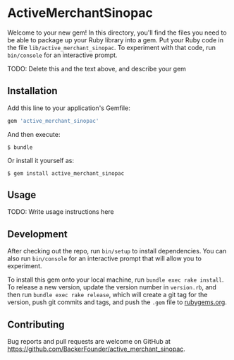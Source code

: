 # ActiveMerchantSinopac

Welcome to your new gem! In this directory, you'll find the files you need to be able to package up your Ruby library into a gem. Put your Ruby code in the file `lib/active_merchant_sinopac`. To experiment with that code, run `bin/console` for an interactive prompt.

TODO: Delete this and the text above, and describe your gem

## Installation

Add this line to your application's Gemfile:

```ruby
gem 'active_merchant_sinopac'
```

And then execute:

    $ bundle

Or install it yourself as:

    $ gem install active_merchant_sinopac

## Usage

TODO: Write usage instructions here

## Development

After checking out the repo, run `bin/setup` to install dependencies. You can also run `bin/console` for an interactive prompt that will allow you to experiment.

To install this gem onto your local machine, run `bundle exec rake install`. To release a new version, update the version number in `version.rb`, and then run `bundle exec rake release`, which will create a git tag for the version, push git commits and tags, and push the `.gem` file to [rubygems.org](https://rubygems.org).

## Contributing

Bug reports and pull requests are welcome on GitHub at https://github.com/BackerFounder/active_merchant_sinopac.


